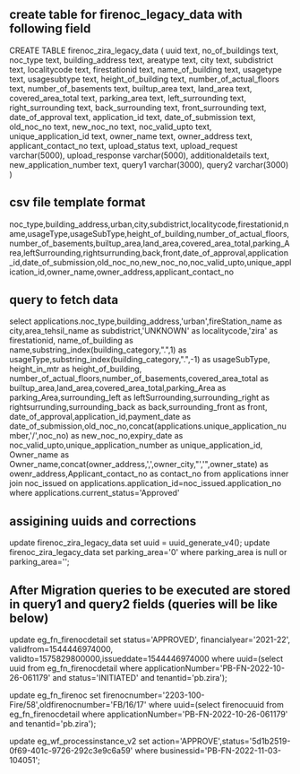 create table for firenoc_legacy_data with following field
-------------------------------------

CREATE TABLE firenoc_zira_legacy_data
(
  uuid text,
  no_of_buildings text,
  noc_type text,
  building_address text,
  areatype text,
  city text,
  subdistrict text,
  localitycode text,
  firestationid text,
  name_of_building text,
  usagetype text,
  usagesubtype text,
  height_of_building text,
  number_of_actual_floors text,
  number_of_basements text,
  builtup_area text,
  land_area text,
  covered_area_total text,
  parking_area text,
  left_surrounding text,
  right_surrounding text,
  back_surrounding text,
  front_surrounding text,
  date_of_approval text,
  application_id text,
  date_of_submission text,
  old_noc_no text,
  new_noc_no text,
  noc_valid_upto text,
  unique_application_id text,
  owner_name text,
  owner_address text,
  applicant_contact_no text,
  upload_status text,
  upload_request varchar(5000),
  upload_response varchar(5000),
  additionaldetails text,
  new_application_number text,
  query1 varchar(3000),
  query2 varchar(3000)
)


csv file template format
--------------------------
noc_type,building_address,urban,city,subdistrict,localitycode,firestationid,name,usageType,usageSubType,height_of_building,number_of_actual_floors,number_of_basements,builtup_area,land_area,covered_area_total,parking_Area,leftSurrounding,rightsurrunding,back,front,date_of_approval,application_id,date_of_submission,old_noc_no,new_noc_no,noc_valid_upto,unique_application_id,owner_name,owner_address,applicant_contact_no

query to fetch data
---------------------
select applications.noc_type,building_address,'urban',fireStation_name as city,area_tehsil_name as subdistrict,'UNKNOWN' as localitycode,'zira' as firestationid,
 name_of_building as name,substring_index(building_category,".",1) as usageType,substring_index(building_category,".",-1) as usageSubType,
 height_in_mtr as height_of_building,
 number_of_actual_floors,number_of_basements,covered_area_total as builtup_area,land_area,covered_area_total,parking_Area as parking_Area,surrounding_left as leftSurrounding,surrounding_right as rightsurrunding,surrounding_back as back,surrounding_front as front,
 date_of_approval,application_id,payment_date as date_of_submission,old_noc_no,concat(applications.unique_application_number,'/',noc_no) as  new_noc_no,expiry_date as noc_valid_upto,unique_application_number as unique_application_id,
 Owner_name as Owner_name,concat(owner_address,',',owner_city,"','",owner_state) as owenr_address,Applicant_contact_no as contact_no
from applications
inner join noc_issued on applications.application_id=noc_issued.application_no
where applications.current_status='Approved' 

assigining uuids and corrections
-----------------------------------

update firenoc_zira_legacy_data set uuid = uuid_generate_v4();
update firenoc_zira_legacy_data set parking_area='0' where parking_area is null or parking_area='';




After Migration queries to be executed are stored in query1 and query2 fields (queries will be like below)
--------------------------------------------------------------------------------------------------------
 update eg_fn_firenocdetail set status='APPROVED', financialyear='2021-22', validfrom=1544446974000, validto=1575829800000,issueddate=1544446974000 where uuid=(select uuid from eg_fn_firenocdetail where applicationNumber='PB-FN-2022-10-26-061179' and status='INITIATED' and tenantid='pb.zira');

 update eg_fn_firenoc set firenocnumber='2203-100-Fire/58',oldfirenocnumber='FB/16/17' where uuid=(select firenocuuid from eg_fn_firenocdetail where applicationNumber='PB-FN-2022-10-26-061179'  and tenantid='pb.zira');
 
 update  eg_wf_processinstance_v2 set action='APPROVE',status='5d1b2519-0f69-401c-9726-292c3e9c6a59' where businessid='PB-FN-2022-11-03-104051';